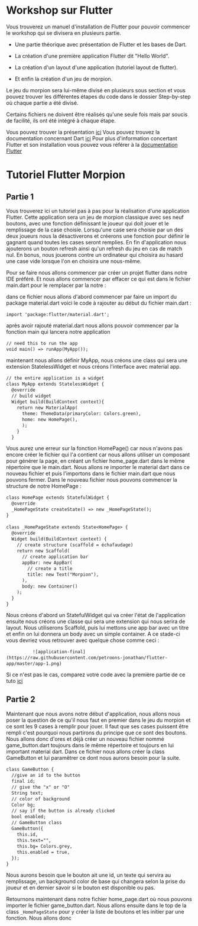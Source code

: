 # Workshop sur Flutter

Vous trouverez un manuel d'installation de Flutter pour pouvoir commencer le workshop qui se divisera en plusieurs partie.

+ Une partie théorique avec présentation de Flutter et les bases de Dart. 


+ La création d'une première application Flutter dit "Hello World".


+ La création d'un layout d'une application (tutoriel layout de flutter).


+ Et enfin la création d'un jeu de morpion. 

Le jeu du morpion sera lui-même divisé en plusieurs sous section et vous pouvez trouver les différentes étapes du code dans le dossier Step-by-step où chaque partie a été divisé. 

Certains fichiers ne doivent être réalisés qu'une seule fois mais par soucis de facilité, ils ont été intégré à chaque étape.


Vous pouvez trouver la présentation [ici](https://1drv.ms/p/s!Asi6b0PZXylnjADzCDbMP8SMInUW?e=T0sJ4l)
Vous pouvez trouvez la documentation concernant Dart [ici](https://1drv.ms/w/s!Asi6b0PZXylni354tUhmy1m1g_SU?e=as2vVY)
Pour plus d'information concertant Flutter et son installation vous pouvez vous référer à la [documentation Flutter](https://flutter.dev/docs)



Tutoriel Flutter Morpion
========================

Partie 1
--------

Vous trouverez ici un tutoriel pas à pas pour la réalisation d'une application Flutter. Cette application sera un jeu de morpion classique avec ses neuf boutons, avec une fonction définissant le joueur qui doit jouer et le remplissage de la case choisie. Lorsqu'une case sera choisie par un des deux joueurs nous la désactiverons et créerons une fonction pour définir le gagnant quand toutes les cases seront remplies. En fin d'application nous ajouterons un bouton refresh ainsi qu'un refresh du jeu en cas de match nul. En bonus, nous jouerons contre un ordinateur qui choisira au hasard une case vide lorsque l'on en choisira une nous-même.

Pour se faire nous allons commencer par créer un projet flutter dans notre IDE préféré. Et nous allons commencer par effacer ce qui est dans le fichier main.dart pour le remplacer par la notre :

dans ce fichier nous allons d'abord commencer par faire un import du package material.dart voici le code à rajouter au début du fichier main.dart :
```
import 'package:flutter/material.dart';
```
après avoir rajouté material.dart nous allons pouvoir commencer par la fonction main qui lancera notre application
```
// need this to run the app 
void main() => runApp(MyApp());
```
maintenant nous allons définir MyApp, nous créons une class qui sera une extension StatelessWidget et nous créons l'interface avec material app. 
```
// the entire application is a widget 
class MyApp extends StatelessWidget {
  @override
  // build widget 
  Widget build(BuildContext context){
    return new MaterialApp(
      theme: ThemeData(primaryColor: Colors.green),
      home: new HomePage(),
      );
    }
  }
```
Vous aurez une erreur sur la fonction HomePage() car nous n'avons pas encore créer le fichier qui l'a contient car nous allons utiliser un composant pour générer la page, en créant un fichier home_page.dart dans le même répertoire que le main.dart. Nous allons re importer le material dart dans ce nouveau fichier et puis l'importons dans le fichier main.dart que nous pouvons fermer. Dans le nouveau fichier nous pouvons commencer la structure de notre HomePage :
```
class HomePage extends StatefulWidget {
  @override
  _HomePageState createState() => new _HomePageState();
}

class _HomePageState extends State<HomePage> {
  @override
  Widget build(BuildContext context) {
    // create structure (scaffold = échafaudage)
    return new Scaffold(
      // create application bar
      appBar: new AppBar(
        // create a title
        title: new Text("Morpion"),
      ),
      body: new Container()
    );
  }
}
```
Nous créons d'abord un StatefulWidget qui va créer l'état de l'application ensuite nous créons une classe qui sera une extension qui nous serira de layout. Nous utiliserons Scaffold, puis lui mettons une app bar avec un titre et enfin on lui donnera un body avec un simple container. A ce stade-ci vous devriez vous retrouver avec quelque chose comme ceci :

              ![application-final](https://raw.githubusercontent.com/petroons-jonathan/flutter-app/master/app-1.png)

Si ce n'est pas le cas, comparez votre code avec la première partie de ce tuto [ici](https://github.com/petroons-jonathan/flutter-app/tree/master/Step-by-step/step-1)

Partie 2
--------
Maintenant que nous avons notre début d'application, nous allons nous poser la question de ce qu'il nous faut en premier dans le jeu du morpion et ce sont les 9 cases à remplir pour jouer. Il faut que ses cases puissent être rempli c'est pourquoi nous partirons du principe que ce sont des boutons. 
Nous allons donc d'ores et déjà créer un nouveau fichier nommé game_button.dart toujours dans le même répertoire et toujours en lui important material dart. 
Dans ce fichier nous allons créer la class GameButton et lui paramêtrer ce dont nous aurons besoin pour la suite.
```
class GameButton {
  //give an id to the button 
  final id;
  // give the "x" or "O" 
  String text;
  // color of background 
  Color bg;
  // say if the button is already clicked
  bool enabled; 
  // GameButton class
  GameButton({
    this.id,
    this.text="",
    this.bg= Colors.grey,
    this.enabled = true,
  });
}
```
Nous aurons besoin que le bouton ait une id, un texte qui servira au remplissage, un background color de base qui changera selon la prise du joueur et en dernier savoir si le bouton est disponible ou pas.

Retournons maintenant dans notre fichier home_page.dart où nous pouvons importer le fichier game_button.dart.
Nous allons ensuite dans le top de la class `_HomePageState` pour y créer la liste de boutons et les initier par une fonction. Nous allons donc 
```

```
